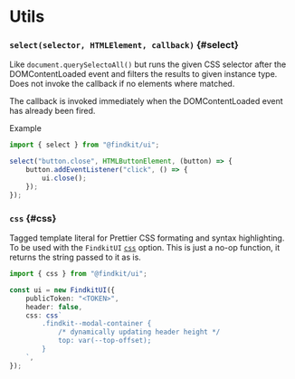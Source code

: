 # Utils

### `select(selector, HTMLElement, callback)` {#select}

Like `document.querySelectoAll()` but runs the given CSS selector after the
DOMContentLoaded event and filters the results to given instance type. Does not
invoke the callback if no elements where matched.

The callback is invoked immediately when the DOMContentLoaded event has already
been fired.

Example

```ts
import { select } from "@findkit/ui";

select("button.close", HTMLButtonElement, (button) => {
	button.addEventListener("click", () => {
		ui.close();
	});
});
```

<Api page="ui.select" />

### `css` {#css}

Tagged template literal for Prettier CSS formating and syntax highlighting. To
be used with the `FindkitUI` [`css`](/ui/api/#css) option. This is just a no-op
function, it returns the string passed to it as is.

<Api page="ui.css" />

```ts
import { css } from "@findkit/ui";

const ui = new FindkitUI({
	publicToken: "<TOKEN>",
	header: false,
	css: css`
		.findkit--modal-container {
			/* dynamically updating header height */
			top: var(--top-offset);
		}
	`,
});
```
